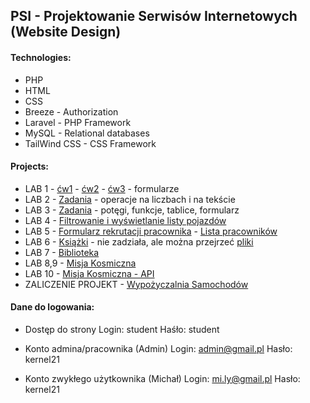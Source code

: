 ## PSI - Projektowanie Serwisów Internetowych (Website Design)

#### Technologies:
- PHP
- HTML
- CSS
- Breeze - Authorization
- Laravel - PHP Framework
- MySQL - Relational databases
- TailWind CSS - CSS Framework

#### Projects:
- LAB 1 - [ćw1](https://foka.umg.edu.pl/~s47620/3%20rok/psi/PSI_LAB1/form1.html) - [ćw2](https://foka.umg.edu.pl/~s47620/3%20rok/psi/PSI_LAB1/form2.html) - [ćw3](https://foka.umg.edu.pl/~s47620/3%20rok/psi/PSI_LAB1/form3.html) - formularze
- LAB 2 - [Zadania](https://foka.umg.edu.pl/~s47620/3%20rok/psi/PSI_LAB2/) - operacje na liczbach i na tekście
- LAB 3 - [Zadania](https://foka.umg.edu.pl/~s47620/3%20rok/psi/PSI_LAB3/) - potęgi, funkcje, tablice, formularz
- LAB 4 - [Filtrowanie i wyświetlanie listy pojazdów](https://foka.umg.edu.pl/~s47620/3%20rok/psi/PSI_LAB4/)
- LAB 5 - [Formularz rekrutacji pracownika](https://foka.umg.edu.pl/~s47620/3%20rok/psi/PSI_LAB5/fp.php) - [Lista pracowników](https://foka.umg.edu.pl/~s47620/3%20rok/psi/PSI_LAB5/lista_pracownikow.php)
- LAB 6 - [Książki](https://foka.umg.edu.pl/~s47620/3%20rok/psi/PSI_LAB6/zadanie6/client6.php) - nie zadziała, ale można przejrzeć [pliki](https://github.com/pfrackowiak01/Studies/tree/main/PSI%20-%20(5%20sem)/PSI_LAB6)
- LAB 7 - [Biblioteka](https://foka.umg.edu.pl/~s47620/laravel_ksiazki/public/)
- LAB 8,9 - [Misja Kosmiczna](https://foka.umg.edu.pl/~s47620/Space2150/public/)
- LAB 10 - [Misja Kosmiczna - API](https://foka.umg.edu.pl/~s47620/ASpace2150/public/)
- ZALICZENIE PROJEKT - [Wypożyczalnia Samochodów](https://foka.umg.edu.pl/~s47620/wypozyczalnia_samochodow/public/)

#### Dane do logowania:

- Dostęp do strony
Login: student
Haśło: student

- Konto admina/pracownika (Admin)
Login: admin@gmail.pl
Hasło: kernel21

- Konto zwykłego użytkownika (Michał)
Login: mi.ly@gmail.pl
Hasło: kernel21 
